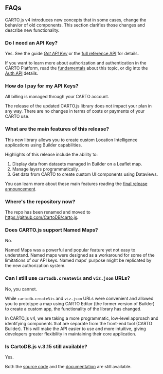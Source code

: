 ## FAQs

CARTO.js v4 introduces new concepts that in some cases, change the behavior of old components. This section clarifies those changes and describe new functionality.

### Do I need an API Key?

Yes. See the guide _[Get API Key]({{site.cartojs_docs}}/guides/get-api-key/)_ or the [full reference API]({{site.cartojs_docs}}/reference/#authentication) for details.

If you want to learn more about authorization and authentication in the CARTO Platform, read the [fundamentals]({{site.fundamental_docs}}/authorization/) about this topic, or dig into the [Auth API]({{site.authapi_docs}}/) details.

### How do I pay for my API Keys?

All billing is managed through your CARTO account.

The release of the updated CARTO.js library does not impact your plan in any way. There are no changes in terms of costs or payments of your CARTO use.

### What are the main features of this release?

This new library allows you to create custom Location Intelligence applications using Builder capabilities.

Highlights of this release include the ability to:

1. Display data from datasets managed in Builder on a Leaflet map.
2. Manage layers programmatically.
3. Get data from CARTO to create custom UI components using Dataviews.

You can learn more about these main features reading the [final release announcement]({{site.cartojs_docs}}/support/release-announcement/).

### Where's the repository now?

The repo has been renamed and moved to https://github.com/CartoDB/carto.js.

### Does CARTO.js support Named Maps?

No.

Named Maps was a powerful and popular feature yet not easy to understand. Named maps were designed as a workaround for some of the limitations of our API keys. Named maps' purpose might be replicated by the new authorization system.

### Can I still use `cartodb.createVis` and `viz.json` URLs?

No, you cannot.

While `cartodb.createVis` and `viz.json` URLs were convenient and allowed you to prototype a map using CARTO Editor (the former version of Builder) to create a custom app, the functionality of the library has changed.

In CARTO.js v4, we are taking a more programmatic, low-level approach and identifying components that are separate from the front-end tool (CARTO Builder). This will make the API easier to use and more intuitive, giving developers greater flexibility in maintaining their core application.

### Is CartoDB.js v.3.15 still available?

Yes.

Both the [source code](https://github.com/CartoDB/carto.js/tree/v3.15.14) and the [documentation](https://carto.com/docs/carto-engine/carto-js/) are still available.

